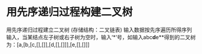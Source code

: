# 用先序递归过程构建二叉树

用先序递归过程建立二叉树 (存储结构：二叉链表)
输入数据按先序遍历所得序列输入，当某结点左子树或右子树为空时，输入‘*’号，如输入abc**d**e**得到的二叉树为：[a,[b,[c,[],[]],[d,[],[]]],[e,[],[]]]
